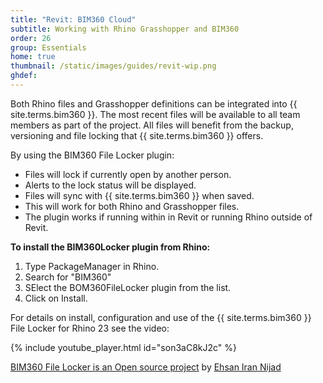 ```yaml
---
title: "Revit: BIM360 Cloud"
subtitle: Working with Rhino Grasshopper and BIM360
order: 26
group: Essentials
home: true
thumbnail: /static/images/guides/revit-wip.png
ghdef: 
---
```


Both Rhino files and Grasshopper definitions can be integrated into {{ site.terms.bim360 }}.  The most recent files will be available to all team members as part of the project. All files will benefit from the backup, versioning and file locking that {{ site.terms.bim360 }} offers. 

By using the BIM360 File Locker plugin:
 - Files will lock if currently open by another person.
 - Alerts to the lock status will be displayed.
 - Files will sync with {{ site.terms.bim360 }} when saved.
 - This will work for both Rhino and Grasshopper files.
 - The plugin works if running within in Revit or running Rhino outside of Revit.

**To install the BIM360Locker plugin from Rhino:**
 1. Type PackageManager in Rhino.
 1. Search for "BIM360"
 1. SElect the BOM360FileLocker plugin from the list.
 1. Click on Install.

For details on install, configuration and use of the {{ site.terms.bim360 }} File Locker for Rhino 23 see the video:

{% include youtube_player.html id="son3aC8kJ2c" %}

[BIM360 File Locker is an Open source project](https://github.com/eirannejad/BIM360FileLockerForRhino) by [Ehsan Iran Nijad](https://github.com/eirannejad)
